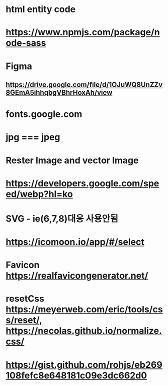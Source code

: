# html entity code

# https://www.npmjs.com/package/node-sass

# Figma

## https://drive.google.com/file/d/1OJuWQ8UnZZv8GEmA5ihhqbgVBhrHoxAh/view

# fonts.google.com

# jpg === jpeg

# Rester Image and vector Image

# https://developers.google.com/speed/webp?hl=ko

# SVG - ie(6,7,8)대응 사용안됨

# https://icomoon.io/app/#/select

# Favicon https://realfavicongenerator.net/

# resetCss https://meyerweb.com/eric/tools/css/reset/, https://necolas.github.io/normalize.css/

# https://gist.github.com/rohjs/eb269108fefc8e648181c09e3dc662d0
